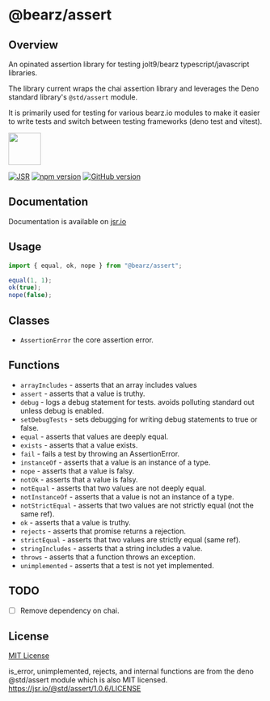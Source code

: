 # @bearz/assert

## Overview

An opinated assertion library for testing jolt9/bearz typescript/javascript
libraries. 

The library current wraps the chai assertion library
and leverages the Deno standard library's `@std/assert` module.
 
It is primarily used for testing for various bearz.io modules to make it
easier to write tests and switch between testing frameworks (deno test and vitest).

<img src="https://raw.githubusercontent.com/bearz-io/js/refs/heads/main/eng/assets/bearz.io.png" height="64" />

[![JSR](https://jsr.io/badges/@bearz/assert)](https://jsr.io/@bearz/assert)
[![npm version](https://badge.fury.io/js/@bearz%2Fassert.svg)](https://badge.fury.io/js/@bearz%2Fassert)
[![GitHub version](https://badge.fury.io/gh/bearz-io%2Fjs-assert.svg)](https://badge.fury.io/gh/bearz-io%2Fjs-assert)

## Documentation

Documentation is available on [jsr.io](https://jsr.io/@bearz/assert/doc)

## Usage
```typescript
import { equal, ok, nope } from "@bearz/assert";

equal(1, 1);
ok(true);
nope(false);
```

## Classes

- `AssertionError` the core assertion error.

## Functions

- `arrayIncludes` - asserts that an array includes values
- `assert` - asserts that a value is truthy.
- `debug` - logs a debug statement for tests. avoids polluting standard out unless debug is enabled.
- `setDebugTests` - sets debugging for writing debug statements to true or false.
- `equal` - asserts that values are deeply equal.
- `exists` - asserts that a value exists.
- `fail` - fails a test by throwing an AssertionError.
- `instanceOf` - asserts that a value is an instance of a type.
- `nope` - asserts that a value is falsy.
- `notOk` - asserts that a value is falsy.
- `notEqual` - asserts that two values are not deeply equal.
- `notInstanceOf` - asserts that a value is not an instance of a type.
- `notStrictEqual` - asserts that two values are not strictly equal (not the same ref).
- `ok` - asserts that a value is truthy.
- `rejects` - asserts that promise returns a rejection.
- `strictEqual` - asserts that two values are strictly equal (same ref).
- `stringIncludes` - asserts that a string includes a value.
- `throws` - asserts that a function throws an exception.
- `unimplemented` - asserts that a test is not yet implemented.

## TODO

- [ ] Remove dependency on chai. 

## License

[MIT License](./LICENSE.md)

is_error, unimplemented, rejects, and internal functions are from
the deno @std/assert module which is also MIT licensed.
https://jsr.io/@std/assert/1.0.6/LICENSE